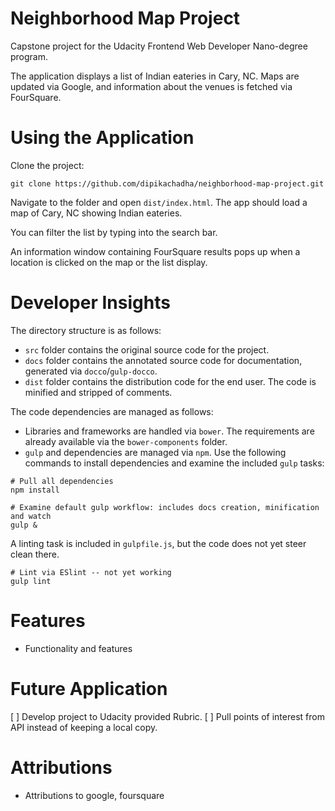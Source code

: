 # Neighborhood Map Project
Capstone project for the Udacity Frontend Web Developer Nano-degree program.

The application displays a list of Indian eateries in Cary, NC. Maps are updated via Google, and information about the venues is fetched via FourSquare.

# Using the Application
Clone the project:
```
git clone https://github.com/dipikachadha/neighborhood-map-project.git
```

Navigate to the folder and open `dist/index.html`. The app should load a map of Cary, NC showing Indian eateries.


You can filter the list by typing into the search bar.


An information window containing FourSquare results pops up when a location is clicked on the map or the list display.

# Developer Insights
The directory structure is as follows:
- `src` folder contains the original source code for the project.
- `docs` folder contains the annotated source code for documentation, generated via `docco`/`gulp-docco`.
- `dist` folder contains the distribution code for the end user. The code is minified and stripped of comments.

The code dependencies are managed as follows:
- Libraries and frameworks are handled via `bower`. The requirements are already available via the `bower-components` folder.
- `gulp` and dependencies are managed via `npm`. Use the following commands to install dependencies and examine the included `gulp` tasks:
```
# Pull all dependencies
npm install

# Examine default gulp workflow: includes docs creation, minification and watch
gulp &
```

A linting task is included in `gulpfile.js`, but the code does not yet steer clean there.

```
# Lint via ESlint -- not yet working
gulp lint
```

# Features
- Functionality and features

# Future Application
[ ] Develop project to Udacity provided Rubric.
[ ] Pull points of interest from API instead of keeping a local copy.

# Attributions
- Attributions to google, foursquare
